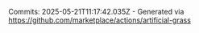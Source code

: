 Commits: 2025-05-21T11:17:42.035Z - Generated via https://github.com/marketplace/actions/artificial-grass
<br>
